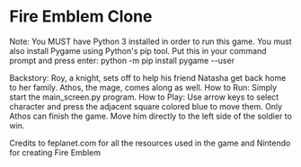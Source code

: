# Fire Emblem Clone

Note: You MUST have Python 3 installed in order to run this game. You must also install Pygame using Python's pip tool.
Put this in your command prompt and press enter: python -m pip install pygame --user


Backstory: Roy, a knight, sets off to help his friend Natasha get back home to her family. Athos, the mage, comes along as well.
How to Run: Simply start the main_screen.py program.
How to Play: Use arrow keys to select character and press the adjacent square colored blue to move them.
Only Athos can finish the game. Move him directly to the left side of the soldier to win.

Credits to feplanet.com for all the resources used in the game and Nintendo for creating Fire Emblem


